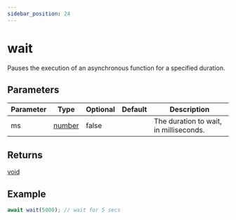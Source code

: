 ```yaml
---
sidebar_position: 24
---
```


# wait

Pauses the execution of an asynchronous function for a specified duration.

## Parameters

| Parameter | Type                                                                                              | Optional | Default | Description                            |
| --------- | ------------------------------------------------------------------------------------------------- | -------- | ------- | -------------------------------------- |
| ms        | [number](https://developer.mozilla.org/en-US/docs/Web/JavaScript/Reference/Global_Objects/Number) | false    |         | The duration to wait, in milliseconds. |

## Returns

[void](https://developer.mozilla.org/en-US/docs/Web/JavaScript/Reference/Operators/void)

## Example

```js
await wait(5000); // wait for 5 secs
```
